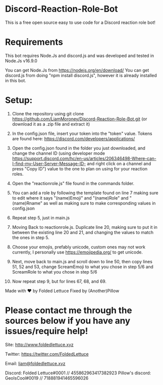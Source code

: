 # Discord-Reaction-Role-Bot
This is a free open source easy to use code for a Discord reaction role bot!


# Requirements

This bot requires Node.Js and discord.js and was developed and tested in Node.Js v16.9.0

You can get Node.Js from https://nodejs.org/en/download/
You can get discord.js from doing "npm install discord.js", however it is already installed in this bot.


# Setup:

1. Clone the repository using git clone https://github.com/LiamMoroney/Discord-Reaction-Role-Bot.git (or download it as a .zip file and extract it)

2. In the config.json file, insert your token into the "token" value. Tokens are found here: https://discord.com/developers/applications/

3. Open the config.json found in the folder you just downloaded, and change the channel ID (using developer mode https://support.discord.com/hc/en-us/articles/206346498-Where-can-I-find-my-User-Server-Message-ID- and right click on a channel and press "Copy ID") value to the one to plan on using for your reaction roles.

4. Open the "reactionrole.js" file found in the commands folder.

5. You can add a role by following the template found on line 7 making sure to edit where it says "(name)Emoji" and "(name)Role" and "(name)Rname" as well as making sure to make corresponding values in config.json

6. Repeat step 5, just in main.js

7. Moving Back to reactionrole.js. Duplicate line 20, making sure to put it in between the existing line 20 and 21, and changing the values to match the ones in step 5.

8. Choose your emojis, prefably unicode, custom ones may not work currently, I personally use https://emojipedia.org/ to get unicode.

9. Next, move back to main.js and scroll down to line 50, then copy lines 51, 52 and 53, change ScreamEmoji to what you chose in step 5/6 and ScreamRole to what you chose in step 5/6

10. Now repeat step 9, but for lines 67, 68, and 69.

Made with ❤️ by Folded Lettuce
		Fixed by (Another)Pillow

# Please contact me through the sources below if you have any issues/require help!

Site: http://www.foldedlettuce.xyz

Twitter: https://twitter.com/FoldedLettuce

Email: liam@foldedlettuce.xyz

Discord: Folded Lettuce#0001 // 455862963417382923
		Pillow's discord: GeoIsCool#0019 // 718881941465596026